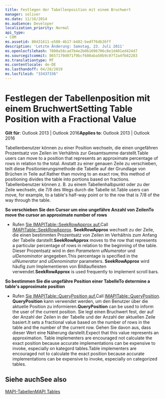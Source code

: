 ```yaml
---
title: Festlegen der Tabellenposition mit einem Bruchwert
manager: soliver
ms.date: 11/16/2014
ms.audience: Developer
localization_priority: Normal
api_type:
- COM
ms.assetid: 80d31611-e508-4b17-b482-bedf76db26ff
description: 'Letzte Änderung: Samstag, 23. Juli 2011'
ms.openlocfilehash: 7800a58cad7b4e2b0b1696706c8e1d401ed424d7
ms.sourcegitcommit: 8657170d071f9bcf680aba50b9c07f2a4fb82283
ms.translationtype: MT
ms.contentlocale: de-DE
ms.lasthandoff: 04/28/2019
ms.locfileid: "33437336"
---
```

# <a name="setting-table-position-with-a-fractional-value"></a><span data-ttu-id="50ca0-103">Festlegen der Tabellenposition mit einem Bruchwert</span><span class="sxs-lookup"><span data-stu-id="50ca0-103">Setting Table Position with a Fractional Value</span></span>

  
  
<span data-ttu-id="50ca0-104">**Gilt für**: Outlook 2013 | Outlook 2016</span><span class="sxs-lookup"><span data-stu-id="50ca0-104">**Applies to**: Outlook 2013 | Outlook 2016</span></span> 
  
<span data-ttu-id="50ca0-105">Tabellenbenutzer können zu einer Position wechseln, die einen ungefähren Prozentsatz von Zeilen im Verhältnis zur Gesamtsumme darstellt.</span><span class="sxs-lookup"><span data-stu-id="50ca0-105">Table users can move to a position that represents an approximate percentage of rows in relation to the total.</span></span> <span data-ttu-id="50ca0-106">Anstatt zu einer genauen Zeile zu verschieben, teilt diese Positionierungsmethode die Tabelle auf der Grundlage von Brüchen in Teile auf.</span><span class="sxs-lookup"><span data-stu-id="50ca0-106">Rather than moving to an exact row, this method of positioning divides the table into portions based on fractions.</span></span> <span data-ttu-id="50ca0-107">Tabellenbenutzer können z. B. zu einem Tabellenhalbpunkt oder zu der Zeile wechseln, die 7/8 des Wegs durch die Tabelle ist.</span><span class="sxs-lookup"><span data-stu-id="50ca0-107">Table users can move, for example, to a table's half-way point or to the row that is 7/8 of the way through the table.</span></span> 
  
 <span data-ttu-id="50ca0-108">**So verschieben Sie den Cursor um eine ungefähre Anzahl von Zeilen**</span><span class="sxs-lookup"><span data-stu-id="50ca0-108">**To move the cursor an approximate number of rows**</span></span>
  
- <span data-ttu-id="50ca0-109">Rufen [Sie IMAPITable::SeekRowApprox auf.](imapitable-seekrowapprox.md)</span><span class="sxs-lookup"><span data-stu-id="50ca0-109">Call [IMAPITable::SeekRowApprox](imapitable-seekrowapprox.md).</span></span> <span data-ttu-id="50ca0-110">**SeekRowApprox** wechselt zu der Zeile, die einen bestimmten Prozentsatz von Zeilen im Verhältnis zum Anfang der Tabelle darstellt.</span><span class="sxs-lookup"><span data-stu-id="50ca0-110">**SeekRowApprox** moves to the row that represents a particular percentage of rows in relation to the beginning of the table.</span></span> <span data-ttu-id="50ca0-111">Dieser Prozentsatz wird in den  _Parametern ulNumerator_ und  _ulDenominator_ angegeben.</span><span class="sxs-lookup"><span data-stu-id="50ca0-111">This percentage is specified in the  _ulNumerator_ and  _ulDenominator_ parameters.</span></span> <span data-ttu-id="50ca0-112">**SeekRowApprox** wird häufig zum Implementieren von Bildlaufleisten verwendet.</span><span class="sxs-lookup"><span data-stu-id="50ca0-112">**SeekRowApprox** is used frequently to implement scroll bars.</span></span> 
    
 <span data-ttu-id="50ca0-113">**So bestimmen Sie die ungefähre Position einer Tabelle**</span><span class="sxs-lookup"><span data-stu-id="50ca0-113">**To determine a table's approximate position**</span></span>
  
- <span data-ttu-id="50ca0-114">Rufen [Sie IMAPITable::QueryPosition auf.](imapitable-queryposition.md)</span><span class="sxs-lookup"><span data-stu-id="50ca0-114">Call [IMAPITable::QueryPosition](imapitable-queryposition.md).</span></span> <span data-ttu-id="50ca0-115">**QueryPosition** kann verwendet werden, um den Benutzer über die aktuelle Position zu informieren.</span><span class="sxs-lookup"><span data-stu-id="50ca0-115">**QueryPosition** can be used to inform the user of the current position.</span></span> <span data-ttu-id="50ca0-116">Sie legt einen Bruchwert fest, der auf der Anzahl der Zeilen in der Tabelle und der Anzahl der aktuellen Zeile basiert.</span><span class="sxs-lookup"><span data-stu-id="50ca0-116">It sets a fractional value based on the number of rows in the table and the number of the current row.</span></span> <span data-ttu-id="50ca0-117">Gehen Sie davon aus, dass dieser Wert eine Näherung darstellt.</span><span class="sxs-lookup"><span data-stu-id="50ca0-117">Expect that this value represents an approximation.</span></span> <span data-ttu-id="50ca0-118">Table implementers are encouraged not calculate the exact position because accurate implementations can be expensive to invoke, especially on kategord tables.</span><span class="sxs-lookup"><span data-stu-id="50ca0-118">Table implementers are encouraged not to calculate the exact position because accurate implementations can be expensive to invoke, especially on categorized tables.</span></span> 
    
## <a name="see-also"></a><span data-ttu-id="50ca0-119">Siehe auch</span><span class="sxs-lookup"><span data-stu-id="50ca0-119">See also</span></span>



[<span data-ttu-id="50ca0-120">MAPI-Tabellen</span><span class="sxs-lookup"><span data-stu-id="50ca0-120">MAPI Tables</span></span>](mapi-tables.md)

